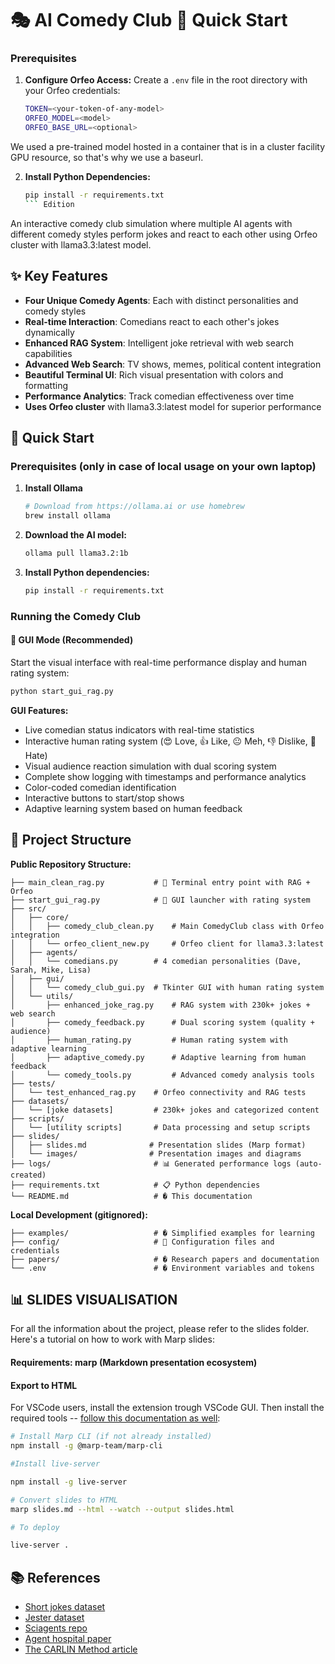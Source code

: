 # 🎭 AI Comedy Club 🚀 Quick Start

### Prerequisites

1. **Configure Orfeo Access:**
   Create a `.env` file in the root directory with your Orfeo credentials:
   ```bash
   TOKEN=<your-token-of-any-model>
   ORFEO_MODEL=<model>
   ORFEO_BASE_URL=<optional>
   ```

We used a pre-trained model hosted in a container that is in a cluster facility GPU resource, so that's why we use a baseurl.

2. **Install Python Dependencies:**
   ```bash
   pip install -r requirements.txt
   ``` Edition

An interactive comedy club simulation where multiple AI agents with different comedy styles perform jokes and react to each other using Orfeo cluster with llama3.3:latest model.

## ✨ Key Features

- **Four Unique Comedy Agents**: Each with distinct personalities and comedy styles
- **Real-time Interaction**: Comedians react to each other's jokes dynamically
- **Enhanced RAG System**: Intelligent joke retrieval with web search capabilities
- **Advanced Web Search**: TV shows, memes, political content integration
- **Beautiful Terminal UI**: Rich visual presentation with colors and formatting
- **Performance Analytics**: Track comedian effectiveness over time
- **Uses Orfeo cluster** with llama3.3:latest model for superior performance

## 🚀 Quick Start

### Prerequisites (only in case of local usage on your own laptop)

1. **Install Ollama**
   ```bash
   # Download from https://ollama.ai or use homebrew
   brew install ollama
   ```

2. **Download the AI model:**
   ```bash
   ollama pull llama3.2:1b
   ```

3. **Install Python dependencies:**
   ```bash
   pip install -r requirements.txt
   ```

### Running the Comedy Club

#### 🎨 GUI Mode (Recommended)
Start the visual interface with real-time performance display and human rating system:
```bash
python start_gui_rag.py
```

**GUI Features:**
- Live comedian status indicators with real-time statistics
- Interactive human rating system (😍 Love, 👍 Like, 😐 Meh, 👎 Dislike, 🤮 Hate)
- Visual audience reaction simulation with dual scoring system
- Complete show logging with timestamps and performance analytics
- Color-coded comedian identification
- Interactive buttons to start/stop shows
- Adaptive learning system based on human feedback



## 📁 Project Structure

**Public Repository Structure:**
```
├── main_clean_rag.py           # 🚀 Terminal entry point with RAG + Orfeo
├── start_gui_rag.py            # 🎨 GUI launcher with rating system
├── src/
│   ├── core/
│   │   ├── comedy_club_clean.py    # Main ComedyClub class with Orfeo integration
│   │   └── orfeo_client_new.py     # Orfeo client for llama3.3:latest
│   ├── agents/
│   │   └── comedians.py        # 4 comedian personalities (Dave, Sarah, Mike, Lisa)
│   ├── gui/
│   │   └── comedy_club_gui.py  # Tkinter GUI with human rating system
│   └── utils/
│       ├── enhanced_joke_rag.py    # RAG system with 230k+ jokes + web search
│       ├── comedy_feedback.py      # Dual scoring system (quality + audience)
│       ├── human_rating.py         # Human rating system with adaptive learning
│       ├── adaptive_comedy.py      # Adaptive learning from human feedback
│       └── comedy_tools.py         # Advanced comedy analysis tools
├── tests/
│   └── test_enhanced_rag.py    # Orfeo connectivity and RAG tests
├── datasets/
│   └── [joke datasets]         # 230k+ jokes and categorized content
├── scripts/
│   └── [utility scripts]       # Data processing and setup scripts
├── slides/
│   ├── slides.md              # Presentation slides (Marp format)
│   └── images/                # Presentation images and diagrams
├── logs/                       # 📊 Generated performance logs (auto-created)
├── requirements.txt            # 📋 Python dependencies
└── README.md                   # � This documentation
```

**Local Development (gitignored):**
```
├── examples/                   # � Simplified examples for learning
├── config/                     # 🔧 Configuration files and credentials
├── papers/                     # � Research papers and documentation
└── .env                        # � Environment variables and tokens
```

## 📊 SLIDES VISUALISATION

For all the information about the project, please refer to the slides folder. Here's a tutorial on how to work with Marp slides:

#### Requirements: marp (Markdown presentation ecosystem)

#### **Export to HTML**
For VSCode users, install the extension trough VSCode GUI.
Then install the required tools -- [follow this documentation as well](https://github.com/marp-team/marp-cli):

```bash
# Install Marp CLI (if not already installed)
npm install -g @marp-team/marp-cli

#Install live-server

npm install -g live-server

```

```bash
# Convert slides to HTML
marp slides.md --html --watch --output slides.html

# To deploy

live-server .

```


## 📚 References

- [Short jokes dataset](https://www.kaggle.com/datasets/abhinavmoudgil95/short-jokes/data)
- [Jester dataset](https://www.kaggle.com/datasets/vikashrajluhaniwal/jester-17m-jokes-ratings-dataset)
- [Sciagents repo](https://github.com/lamm-mit/SciAgentsDiscovery)
- [Agent hospital paper](https://arxiv.org/abs/2405.02957)
- [The CARLIN Method article](https://gregrobison.medium.com/the-carlin-method-teaching-ai-how-to-be-genuinely-funny-2bd5e45deaf2)
